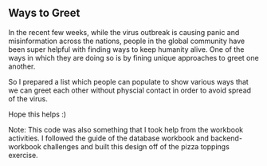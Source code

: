 ## Ways to Greet

In the recent few weeks, while the virus outbreak is causing panic and misinformation across the nations, people in the global community have been super helpful with finding ways to keep humanity alive. One of the ways in which they are doing so is by fining unique approaches to greet one another. 

So I prepared a list which people can populate to show various ways that we can greet each other without physcial contact in order to avoid spread of the virus. 

Hope this helps :)

Note:
This code was also something that I took help from the workbook activities. I followed the guide of the database workbook and backend-workbook challenges and built this design off of the pizza toppings exercise.